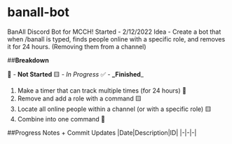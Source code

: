 # banall-bot
BanAll Discord Bot for MCCH!
Started - 2/12/2022
Idea - Create a bot that when /banall is typed, finds people online with a specific role, and removes it for 24 hours. (Removing them from a channel)

##**Breakdown**

🛑 - **Not Started**
🟨 - *In Progress*
✅ - **_Finished**_

1. Make a timer that can track multiple times (for 24 hours) 🛑
2. Remove and add a role with a command 🟨
3. Locate all online people within a channel (or with a specific role) 🟨
4. Combine into one command 🛑

##Progress Notes + Commit Updates
|Date|Description|ID|
|-|-|-|
